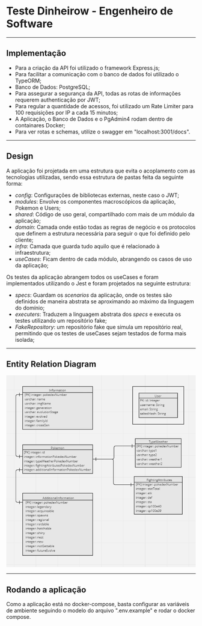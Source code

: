 # Teste Dinheirow - Engenheiro de Software
- - -
## Implementação

- Para a criação da API foi utilizado o framework Express.js;
- Para facilitar a comunicação com o banco de dados foi utilizado o TypeORM;
- Banco de Dados: PostgreSQL;
- Para assegurar a segurança da API, todas as rotas de informações requerem authenticação por JWT;
- Para regular a quantidade de acessos, foi utilizado um Rate Limiter para 100 requisições por IP a cada 15 minutos;
- A Aplicação, o Banco de Dados e o PgAdmin4 rodam dentro de containares Docker;
- Para ver rotas e schemas, utilize o swagger em "localhost:3001/docs".
- - -
## Design

A aplicação foi projetada em uma estrutura que evita o acoplamento com as tecnologias utilizadas,
sendo essa estrutura de pastas feita da seguinte forma:

- *config*: Configurações de bibliotecas externas, neste caso o JWT;
- *modules*: Envolve os componentes macroscópicos da aplicação, Pokemon e Users;
- *shared*: Código de uso geral, compartilhado com mais de um módulo da aplicação;
- *domain*: Camada onde estão todas as regras de negócio e os protocolos que definem a estrutura necessária para seguir
o que foi definido pelo cliente;
- *infra*: Camada que guarda tudo aquilo que é relacionado à infraestrutura;
- *useCases*: Ficam dentro de cada módulo, abrangendo os casos de uso da aplicação;

Os testes da aplicação abrangem todos os useCases e foram implementados utilizando o Jest e foram projetados na
seguinte estrutura:

- *specs*: Guardam os *scenarios* da aplicação, onde os testes são definidos de maneira abstrata se aproximando ao
máximo da linguagem do domínio;
- *executers*: Traduzem a linguagem abstrata dos *specs* e executa os testes utilizando um repositório fake;
- *FakeRepository*: um repositório fake que simula um repositório real, permitindo que os testes de useCases sejam
testados de forma mais isolada;
- --

## Entity Relation Diagram
![entity-relational-diagram](docs/ERD.png)
- - -
## Rodando a aplicação

Como a aplicação está no docker-compose, basta configurar as variáveis de ambiente
seguindo o modelo do arquivo ".env.example" e rodar o docker compose.

